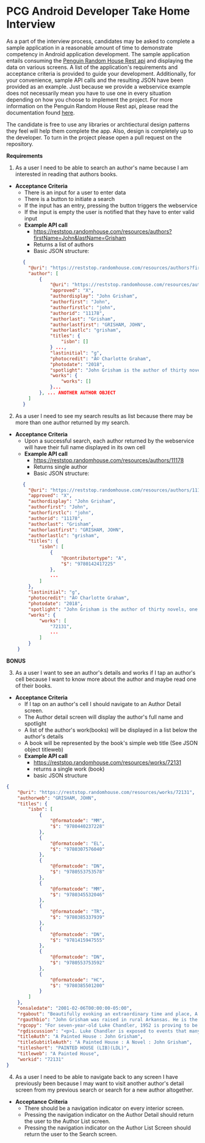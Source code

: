 # PCG Android Developer Take Home Interview

As a part of the interview process, candidates may be asked to complete a sample application in a reasonable amount of time to demonstrate competency in Android application development. The sample application entails consuming the [Penguin Random House Rest api](http://www.penguinrandomhouse.biz/webservices/rest/ "RHRS Documentation") and displaying the data on various screens. A list of the application's requirements and acceptance criteria is provided to guide your development. Additionally, for your convenience, sample API calls and the resulting JSON have been provided as an example. Just because we provide a webservice example does not necessarily mean you have to use one in every situation depending on how you choose to implement the project. For more information on the Penguin Random House Rest api, please read the documentation found [here](http://www.penguinrandomhouse.biz/webservices/rest/ "RHRS Documentation").

The candidate is free to use any libraries or archtiectural design patterns they feel will help them complete the app. Also, design is completely up to the developer. To turn in the project please open a pull request on the repository.

**Requirements**
1. As a user I need to be able to search an author's name because I am interested in reading that authors books.
  * **Acceptance Criteria**
    * There is an input for a user to enter data
    * There is a button to initiate a search
    * If the input has an entry, pressing the button triggers the webservice
    * If the input is empty the user is notified that they have to enter valid input
    * **Example API call**
      * https://reststop.randomhouse.com/resources/authors?firstName=John&lastName=Grisham
      * Returns a list of authors
      * Basic JSON structure:
```json
      {
        "@uri": "https://reststop.randomhouse.com/resources/authors?firstName=John&lastName=Grisham",
        "author": [
            {
                "@uri": "https://reststop.randomhouse.com/resources/authors/11178",
                "approved": "X",
                "authordisplay": "John Grisham",
                "authorfirst": "John",
                "authorfirstlc": "john",
                "authorid": "11178",
                "authorlast": "Grisham",
                "authorlastfirst": "GRISHAM, JOHN",
                "authorlastlc": "grisham",
                "titles": {
                    "isbn": []
                } ...,
                "lastinitial": "g",
                "photocredit": "Â© Charlotte Graham",
                "photodate": "2018",
                "spotlight": "John Grisham is the author of thirty novels, one work of nonfiction, a collection of stories, and six novels for young readers.",
                "works": {
                    "works": []
                }...
            }, ... ANOTHER AUTHOR OBJECT
        ]
      }
```


2. As a user I need to see my search results as list because there may be more than one author returned by my search.
* **Acceptance Criteria**
  * Upon a successful search, each author returned by the webservice will have their full name displayed in its own cell
  * **Example API call**
      * https://reststop.randomhouse.com/resources/authors/11178
      * Returns single author
      * Basic JSON structure:
```json
      {
        "@uri": "https://reststop.randomhouse.com/resources/authors/11178",
        "approved": "X",
        "authordisplay": "John Grisham",
        "authorfirst": "John",
        "authorfirstlc": "john",
        "authorid": "11178",
        "authorlast": "Grisham",
        "authorlastfirst": "GRISHAM, JOHN",
        "authorlastlc": "grisham",
        "titles": {
            "isbn": [
                {
                    "@contributortype": "A",
                    "$": "9780142417225"
                },
                ...
            ]
        },
        "lastinitial": "g",
        "photocredit": "Â© Charlotte Graham",
        "photodate": "2018",
        "spotlight": "John Grisham is the author of thirty novels, one work of nonfiction, a collection of stories, and six novels for young readers.",
        "works": {
            "works": [
                "72131",
                ...
            ]
        }
    }
```
**BONUS**

3. As a user I want to see an author's details and works if I tap an author's cell because I want to know more about the author and maybe read one of their books.
* **Acceptance Criteria**
  * If I tap on an author's cell I should navigate to an Author Detail screen.
  * The Author detail screen will display the author's full name and spotlight
  * A list of the author's work(books) will be displayed in a list below the author's details
  * A book will be represented by the book's simple web title (See JSON object titleweb)
  * **Example API call**
      * https://reststop.randomhouse.com/resources/works/72131
      * returns a single work (book)
      * basic JSON structure
```json
{
    "@uri": "https://reststop.randomhouse.com/resources/works/72131",
    "authorweb": "GRISHAM, JOHN",
    "titles": {
        "isbn": [
            {
                "@formatcode": "MM",
                "$": "9780440237228"
            },
            {
                "@formatcode": "EL",
                "$": "9780307576040"
            },
            {
                "@formatcode": "DN",
                "$": "9780553753578"
            },
            {
                "@formatcode": "MM",
                "$": "9780345532046"
            },
            {
                "@formatcode": "TR",
                "$": "9780385337939"
            },
            {
                "@formatcode": "DN",
                "$": "9781415947555"
            },
            {
                "@formatcode": "DN",
                "$": "9780553753592"
            },
            {
                "@formatcode": "HC",
                "$": "9780385501200"
            }
        ]
    },
    "onsaledate": "2001-02-06T00:00:00-05:00",
    "rgabout": "Beautifully evoking an extraordinary time and place, A PAINTED HOUSE<i> </i>has captivated millions of readers. Depicting aspects of family, community, trust, and faith through the eyes of a charming little boy, the book makes a memorable choice for reading groups. The questions, discussion topics, and author biography that follow are intended to enhance your reading of John Grisham&#8217;s A PAINTED HOUSE. We hope they will enrich your experience of this enduring novel.",
    "rgauthbio": "John Grisham was raised in rural Arkansas. He is the author of fifteen <i>New York Times</i> bestsellers.<br><br><br><i>From the Paperback edition.</i>",
    "rgcopy": "For seven-year-old Luke Chandler, 1952 is proving to be a year filled with secrets. Heavily in debt and renting some of the most flood-prone land in Arkansas, his family must do whatever it takes to bring in a good cotton crop this year. But Luke witnesses things that could threaten his family&#8217;s entire community. A forbidden love affair is brewing between two of the Chandlers&#8217; migrant workers. Two brutal murders are committed. A fatherless baby is born. And someone has secretly begun painting the Chandlers&#8217; dilapidated farmhouse, whose weathered clapboards make Luke&#8217;s mother look wistfully on the missed opportunities of life.",
    "rgdiscussion": "<p>1. Luke Chandler is exposed to events that many adults have never even seen. What is the effect of reading about these circumstances&#8212;from a difficult childbirth to the possibility of financial ruin&#8212;through the eyes of a seven-year-old narrator?</p><p>2. The Chandlers cannot afford some of the hallmarks of the1950s American dream, such as a television set or a stylish-looking car. Yet other aspects of that time period, such as the Korean War, make an unmistakable impression on them. How does the Chandler household measure up to your own memories or impressions of that era?</p><p>3. Several generations of women are presented in A PAINTED HOUSE, including Gran, Luke&#8217;s mother, and Tally. How do contemporary women compare to those three characters?</p><p>4. Baseball is a central theme in the novel, providing Luke with heroes, dreams, and a diversion from the exhaustion of picking cotton. When the Arkansans challenge the Mexicans to a baseball game, however, Luke sees a darker side to competition. In what way does this scene foreshadow the conclusion of the novel?</p><p>5. How might the novel have been different if Luke&#8217;s father or mother had narrated it?</p><p>6. How does your opinion of Cowboy change throughout the novel? What do you think attracts Tally to him? How did you react to his final showdown with Hank?</p><p>7. Discuss the role of Ricky in A PAINTED HOUSE. Though we never meet him directly, he does play a key part in the progress of the plot. What is the effect of his absence, and the letter writing it inspires? In what way does his experience differ from that of modern soldiers?</p><p>8. What keeps Pappy from giving up on farming?</p><p>9. What role do the Methodist and Baptist churches play in the Black Oak community? How well do religious teachings serve Luke during 1952?</p><p>10. In what way is Black Oak a snapshot of the world at large?</p><p>11. Luke says that most members of his community are descended from Scotch-Irish immigrants. What are some of the legacies of this ancestry?</p><p>12. The weather is a powerful force in A PAINTED HOUSE; floods, heat, hail, and tornadoes all add suspense to the novel. What is it like for the Chandlers to live at the complete mercy of the weather? How is their situation different from that of the cousins who perform indoor industrial work up north? What are the costs and benefits of relying on the natural world for your livelihood?</p><p>13. At the end of the novel, Luke and his parents become migrant workers themselves, venturing off to a new part of the country solely for employment opportunities. Twenty-first-century workers are often asked to transfer to a new part of the globe in order to further their careers. What is the best way to make decisions between financial security and family or cultural ties?</p><p>14. Poverty is a highly relative concept in A PAINTED HOUSE. Though they have no indoor plumbing and have perilously high debts, the Chandlers nonetheless give generously to those in need. How do you define &#8220;rich&#8221; and &#8220;poor&#8221;?</p><p>15. The Chandler house itself conveys a meaningful message. What is the significance of the way in which it gets painted? Do you believe that Pappy really does finish the job after Luke and his family leave? What is the effect of that detail? What causes Luke to set aside his dream of ordering a Cardinals jacket and instead use his meager earnings to buy paint?</p><p>16. In terms of plot and writing style, are any elements of John Grisham&#8217;s legal thrillers evident in A PAINTED HOUSE?</p><p>17. Discuss your own coming-of-age story. What are your first memories of home? Who were the first people you loved?</p><p>18. A PAINTED HOUSE ends with tantalizing possibilities. Speculate about how Luke&#8217;s life unfolds after his family leaves the Arkansas Delta.</p>",
    "titleAuth": "A Painted House : John Grisham",
    "titleSubtitleAuth": "A Painted House : A Novel : John Grisham",
    "titleshort": "PAINTED HOUSE (LIB)(LDL)",
    "titleweb": "A Painted House",
    "workid": "72131"
}
```

4. As a user I need to be able to navigate back to any screen I have previously been because I may want to visit another author's detail screen from my previous search or search for a new author altogether.
* **Acceptance Criteria**
  * There should be a navigation indicator on every interior screen.
  * Pressing the navigation indicator on the Author Detail should return the user to the Author List screen.
  * Pressing the navigation indicator on the Author List Screen should return the user to the Search screen.